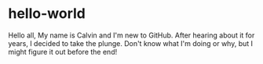 # hello-world

Hello all,
My name is Calvin and I'm new to GitHub. After hearing about it for years, I decided to take the plunge. 
Don't know what I'm doing or why, but I might figure it out before the end! 
